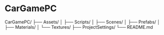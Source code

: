 # CarGamePC
CarGamePC/
├── Assets/
│   ├── Scripts/
│   ├── Scenes/
│   ├── Prefabs/
│   ├── Materials/
│   └── Textures/
├── ProjectSettings/
└── README.md
